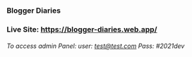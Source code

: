 ### Blogger Diaries

### Live Site: https://blogger-diaries.web.app/

###### To access admin Panel: user: test@test.com Pass: #2021dev